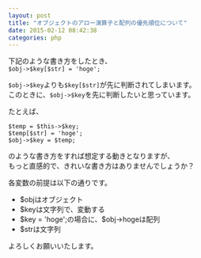 ```yaml
---
layout: post
title: "オブジェクトのアロー演算子と配列の優先順位について"
date: 2015-02-12 08:42:38
categories: php
---
```

<p>下記のような書き方をしたとき、<br>
<code>$obj-&gt;$key[$str] = 'hoge';</code></p>

<p><code>$obj-&gt;$key</code>よりも<code>$key[$str]</code>が先に判断されてしまいます。<br>
このときに、<code>$obj-&gt;$key</code>を先に判断したいと思っています。</p>

<p>たとえば、</p>

<pre><code>$temp = $this-&gt;$key;
$temp[$str] = 'hoge';
$obj-&gt;$key = $temp;
</code></pre>

<p>のような書き方をすれば想定する動きとなりますが、<br>
もっと直感的で、きれいな書き方はありませんでしょうか？</p>

<p>各変数の前提は以下の通りです。</p>

<ul>
<li>$objはオブジェクト</li>
<li>$keyは文字列で、変動する</li>
<li>$key = 'hoge';の場合に、$obj->hogeは配列</li>
<li>$strは文字列</li>
</ul>

<p>よろしくお願いいたします。</p>
